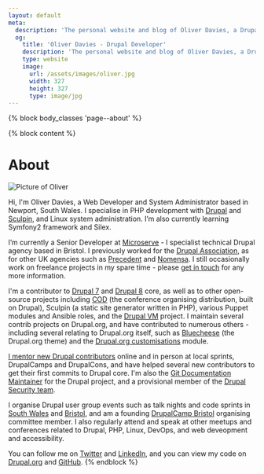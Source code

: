 ```yaml
---
layout: default
meta:
  description: 'The personal website and blog of Oliver Davies, a Drupal Developer and System Administrator from Wales, UK.'
  og:
    title: 'Oliver Davies - Drupal Developer'
    description: 'The personal website and blog of Oliver Davies, a Drupal Developer and System Administrator from Wales, UK.'
    type: website
    image:
      url: /assets/images/oliver.jpg
      width: 327
      height: 327
      type: image/jpg
---
```

{% block body_classes 'page--about' %}

{% block content %}
# About

<img src="{{ site.gravatar.url }}?s=85" alt="Picture of Oliver" class="img-circle">

Hi, I'm Oliver Davies, a Web Developer and System Administrator based in Newport, South Wales. I specialise in PHP development with <a href="{{ site.drupalorg.nice }}">Drupal</a> and <a href="http://sculpin.io">Sculpin</a>, and Linux system administration. I’m also currently learning Symfony2 framework and Silex.

I’m currently a Senior Developer at [Microserve](https://microserve.io) - I specialist technical Drupal agency based in Bristol. I previously worked for the [Drupal Association](https://assoc.drupal.org), as for other UK agencies such as [Precedent](http://precedent.com) and [Nomensa](http://www.nomensa.com). I still occasionally work on freelance projects in my spare time - please [get in touch](/contact/) for any more information.

I'm a contributor to <a href="http://cgit.drupalcode.org/drupal/log/?h=7.x&qt=grep&q={{ site.drupalorg.name }}">Drupal 7</a> and <a href="http://cgit.drupalcode.org/drupal/log/?h=8.0.x&qt=grep&q={{ site.drupalorg.name }}">Drupal 8</a> core, as well as to other open-source projects including [COD](http://usecod.io) (the conference organising distribution, built on Drupal), Sculpin (a static site generator written in PHP), various Puppet modules and Ansible roles, and the [Drupal VM](http://www.drupalvm.com) project. I maintain several contrib projects on Drupal.org, and have contributed to numerous others - including several relating to Drupal.org itself, such as [Bluecheese](http://cgit.drupalcode.org/bluecheese/log/?qt=author&q=Oliver+Davies) (the Drupal.org theme) and the [Drupal.org customisations](http://cgit.drupalcode.org/drupalorg/log/?qt=author&q=Oliver+Davies) module.

<a href="{{ site.drupalorg.url }}/people-mentored">I mentor new Drupal contributors</a> online and in person at local sprints, DrupalCamps and DrupalCons, and have helped several new contributors to get their first commits to Drupal core.  I'm also the [Git Documentation Maintainer](https://www.drupal.org/node/2248627#comment-8887789) for the Drupal project, and a provisional member of the [Drupal Security team](https://www.drupal.org/security-team).

I organise Drupal user group events such as talk nights and code sprints in <a href="{{ site.meetups.swdug.url }}">South Wales</a> and <a href="{{ site.meetups.drupalbristol.url }}">Bristol</a>, and am a founding [DrupalCamp Bristol](http://2015.drupalcampbristol.co.uk) organising committee member. I also regularly attend and speak at other meetups and conferences related to Drupal, PHP, Linux, DevOps, and web deveopment and accessibility.

You can follow me on <a href="{{ site.twitter.url }}">Twitter</a> and <a href="{{ site.linkedin.url }}">LinkedIn</a>, and you can view my code on <a href="{{ site.drupalorg.url }}/track/code">Drupal.org</a> and <a href="{{ site.github.url }}?tab=activity">GitHub</a>.
{% endblock %}
